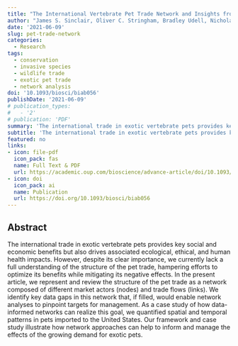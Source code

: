 ```yaml
---
title: "The International Vertebrate Pet Trade Network and Insights from US Imports of Exotic Pets"
author: "James S. Sinclair, Oliver C. Stringham, Bradley Udell, Nicholas E. Mandrak, Brian Leung, Christina M. Romagosa, Julie L. Lockwood"
date: '2021-06-09'
slug: pet-trade-network
categories:
  - Research
tags:
  - conservation
  - invasive species
  - wildlife trade
  - exotic pet trade
  - network analysis
doi: '10.1093/biosci/biab056'
publishDate: '2021-06-09'
# publication_types:
#   - '2'
# publication: 'PDF'
summary: 'The international trade in exotic vertebrate pets provides key social and economic benefits but also drives associated ecological, ethical, and human health impacts. Here, we represent and review the structure of the pet trade as a network composed of different market actors (nodes) and trade flows (links). As a case study of how data-informed networks can realize this goal, we quantified spatial and temporal patterns in pets imported to the United States. Our framework and case study illustrate how network approaches can help to inform and manage the effects of the growing demand for exotic pets.'
subtitle: 'The international trade in exotic vertebrate pets provides key social and economic benefits but also drives associated ecological, ethical, and human health impacts. Here, we represent and review the structure of the pet trade as a network composed of different market actors (nodes) and trade flows (links). As a case study of how data-informed networks can realize this goal, we quantified spatial and temporal patterns in pets imported to the United States. Our framework and case study illustrate how network approaches can help to inform and manage the effects of the growing demand for exotic pets.'
featured: no
links:
- icon: file-pdf
  icon_pack: fas
  name: Full Text & PDF
  url: https://academic.oup.com/bioscience/advance-article/doi/10.1093/biosci/biab056/6288359#256949983
- icon: doi
  icon_pack: ai
  name: Publication
  url: https://doi.org/10.1093/biosci/biab056
---
```


## Abstract

The international trade in exotic vertebrate pets provides key social and economic benefits but also drives associated ecological, ethical, and human health impacts. However, despite its clear importance, we currently lack a full understanding of the structure of the pet trade, hampering efforts to optimize its benefits while mitigating its negative effects. In the present article, we represent and review the structure of the pet trade as a network composed of different market actors (nodes) and trade flows (links). We identify key data gaps in this network that, if filled, would enable network analyses to pinpoint targets for management. As a case study of how data-informed networks can realize this goal, we quantified spatial and temporal patterns in pets imported to the United States. Our framework and case study illustrate how network approaches can help to inform and manage the effects of the growing demand for exotic pets.